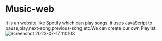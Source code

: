 # Music-web
It is an website like Spotify which can play songs. it uses JavaScript to pause,play,next-song,previous-song,etc.We can create our own Playlist. 
![Screenshot 2023-07-17 110103](https://github.com/SachinChillalshetti/Music-web/assets/109266303/48279341-efc7-4453-a914-64d8e176d974)
